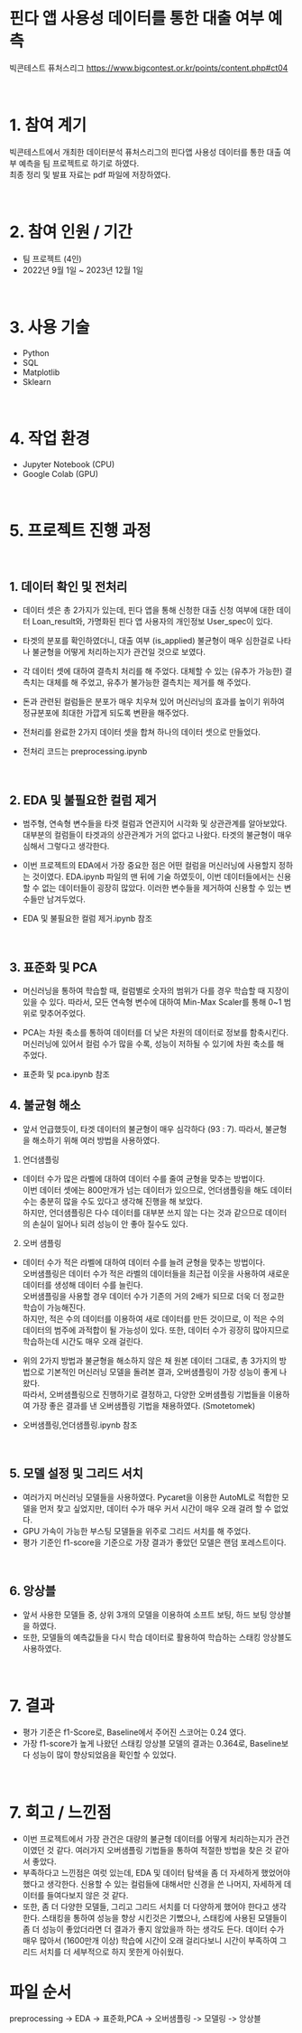 # 핀다 앱 사용성 데이터를 통한 대출 여부 예측 
빅콘테스트 퓨처스리그
https://www.bigcontest.or.kr/points/content.php#ct04


<br />



# 1. 참여 계기  
빅콘테스트에서 개최한 데이터분석 퓨처스리그의 핀다앱 사용성 데이터를 통한 대출 여부 예측을 팀 프로젝트로 하기로 하였다.  
최종 정리 및 발표 자료는 pdf 파일에 저장하였다.


<br />




# 2. 참여 인원 / 기간
* 팀 프로젝트 (4인)
* 2022년 9월 1일 ~ 2023년 12월 1일


<br />




# 3. 사용 기술
* Python
* SQL
* Matplotlib
* Sklearn


<br />



# 4. 작업 환경
* Jupyter Notebook (CPU)
* Google Colab (GPU)


<br />



# 5. 프로젝트 진행 과정
<br />



## 1. 데이터 확인 및 전처리
* 데이터 셋은 총 2가지가 있는데, 핀다 앱을 통해 신청한 대출 신청 여부에 대한 데이터 Loan_result와, 가명화된 핀다 앱 사용자의 개인정보 User_spec이 있다.
* 타겟의 분포를 확인하였더니, 대출 여부 (is_applied) 불균형이 매우 심한걸로 나타나 불균형을 어떻게 처리하는지가 관건일 것으로 보였다.
* 각 데이터 셋에 대하여 결측치 처리를 해 주었다. 대체할 수 있는 (유추가 가능한) 결측치는 대체를 해 주었고, 유추가 불가능한 결측치는 제거를 해 주었다.
* 돈과 관련된 컬럼들은 분포가 매우 치우쳐 있어 머신러닝의 효과를 높이기 위하여 정규분포에 최대한 가깝게 되도록 변환을 해주었다.
* 전처리를 완료한 2가지 데이터 셋을 합쳐 하나의 데이터 셋으로 만들었다.


* 전처리 코드는 preprocessing.ipynb 


<br />


## 2. EDA 및 불필요한 컬럼 제거
* 범주형, 연속형 변수들을 타겟 컬럼과 연관지어 시각화 및 상관관계를 알아보았다. 대부분의 컬럼들이 타겟과의 상관관계가 거의 없다고 나왔다. 타겟의 불균형이 매우 심해서 그렇다고 생각한다.
* 이번 프로젝트의 EDA에서 가장 중요한 점은 어떤 컬럼을 머신러닝에 사용할지 정하는 것이였다. EDA.ipynb 파일의 맨 뒤에 기술 하였듯이, 이번 데이터들에서는 신용할 수 없는 데이터들이 굉장히 많았다. 이러한 변수들을 제거하여 신용할 수 있는 변수들만 남겨두었다.


* EDA 및 불필요한 컬럼 제거.ipynb 참조


<br />


## 3. 표준화 및 PCA
* 머신러닝을 통하여 학습할 때, 컬럼별로 숫자의 범위가 다를 경우 학습할 때 지장이 있을 수 있다. 따라서, 모든 연속형 변수에 대하여 Min-Max Scaler를 통해 0~1 범위로 맞추어주었다.
* PCA는 차원 축소를 통하여 데이터를 더 낮은 차원의 데이터로 정보를 함축시킨다. 머신러닝에 있어서 컬럼 수가 많을 수록, 성능이 저하될 수 있기에 차원 축소를 해 주었다.


* 표준화 및 pca.ipynb 참조


## 4. 불균형 해소
* 앞서 언급했듯이, 타겟 데이터의 불균형이 매우 심각하다 (93 : 7). 따라서, 불균형을 해소하기 위해 여러 방법을 사용하였다.  


1. 언더샘플링
* 데이터 수가 많은 라벨에 대하여 데이터 수를 줄여 균형을 맞추는 방법이다.  
이번 데이터 셋에는 800만개가 넘는 데이터가 있으므로, 언더샘플링을 해도 데이터 수는 충분히 많을 수도 있다고 생각해 진행을 해 보았다.   
하지만, 언더샘플링은 다수 데이터를 대부분 쓰지 않는 다는 것과 같으므로 데이터의 손실이 일어나 되려 성능이 안 좋아 질수도 있다.


2. 오버 샘플링
* 데이터 수가 적은 라벨에 대하여 데이터 수를 늘려 균형을 맞추는 방법이다.  
오버샘플링은 데이터 수가 적은 라벨의 데이터들을 최근접 이웃을 사용하여 새로운 데이터를 생성해 데이터 수를 늘린다.  
오버샘플링을 사용할 경우 데이터 수가 기존의 거의 2배가 되므로 더욱 더 정교한 학습이 가능해진다.  
하지만, 적은 수의 데이터를 이용하여 새로 데이터를 만든 것이므로, 이 적은 수의 데이터의 범주에 과적합이 될 가능성이 있다. 또한, 데이터 수가 굉장히 많아지므로 학습하는데 시간도 매우 오래 걸린다.

* 위의 2가지 방법과 불균형을 해소하지 않은 채 원본 데이터 그대로, 총 3가지의 방법으로 기본적인 머신러닝 모델을 돌려본 결과, 오버샘플링이 가장 성능이 좋게 나왔다.  
따라서, 오버샘플링으로 진행하기로 결정하고, 다양한 오버샘플링 기법들을 이용하여 가장 좋은 결과를 낸 오버샘플링 기법을 채용하였다. (Smotetomek)


* 오버샘플링,언더샘플링.ipynb 참조


<br />


## 5. 모델 설정 및 그리드 서치
* 여러가지 머신러닝 모델들을 사용하였다. Pycaret을 이용한 AutoML로 적합한 모델을 먼저 찾고 싶었지만, 데이터 수가 매우 커서 시간이 매우 오래 걸려 할 수 없었다.
* GPU 가속이 가능한 부스팅 모델들을 위주로 그리드 서치를 해 주었다.
* 평가 기준인 f1-score을 기준으로 가장 결과가 좋았던 모델은 랜덤 포레스트이다.


<br />


## 6. 앙상블
* 앞서 사용한 모델들 중, 상위 3개의 모델을 이용하여 소프트 보팅, 하드 보팅 앙상블을 하였다.
* 또한, 모델들의 예측값들을 다시 학습 데이터로 활용하여 학습하는 스태킹 앙상블도 사용하였다. 


<br />



# 7. 결과
* 평가 기준은 f1-Score로, Baseline에서 주어진 스코어는 0.24 였다.
* 가장 f1-score가 높게 나왔던 스태킹 앙상블 모델의 결과는 0.364로, Baseline보다 성능이 많이 향상되었음을 확인할 수 있었다.



<br />



# 7. 회고 / 느낀점
* 이번 프로젝트에서 가장 관건은 대량의 불균형 데이터를 어떻게 처리하는지가 관건이였던 것 같다. 여러가지 오버샘플링 기법들을 통하여 적절한 방법을 찾은 것 같아서 좋았다.
* 부족하다고 느낀점은 여럿 있는데, EDA 및 데이터 탐색을 좀 더 자세하게 했었어야 했다고 생각한다. 신용할 수 있는 컬럼들에 대해서만 신경을 쓴 나머지, 자세하게 데이터를 들여다보지 않은 것 같다.
* 또한, 좀 더 다양한 모델들, 그리고 그리드 서치를 더 다양하게 했어야 한다고 생각한다. 스태킹을 통하여 성능을 향상 시킨것은 기뻤으나, 스태킹에 사용된 모델들이 좀 더 성능이 좋았더라면 더 결과가 좋지 않았을까 하는 생각도 든다. 데이터 수가 매우 많아서 (1600만개 이상) 학습에 시간이 오래 걸리다보니 시간이 부족하여 그리드 서치를 더 세부적으로 하지 못한게 아쉬웠다. 






# 파일 순서
preprocessing -> EDA -> 표준화,PCA -> 오버샘플링 -> 모델링 -> 앙상블
